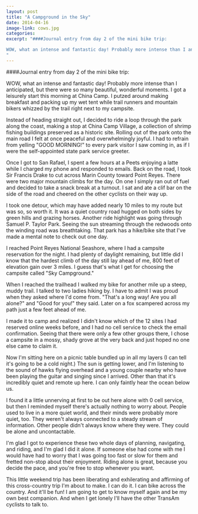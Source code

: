 ```yaml
---
layout: post
title: "A Campground in the Sky"
date: 2014-04-16
image-link: cows.jpg
categories: 
excerpt: "####Journal entry from day 2 of the mini bike trip:    

WOW, what an intense and fantastic day! Probably more intense than I anticipated, but there were so many beautiful, wonderful moments. I got a leisurely start this morning at China Camp. I putzed around making breakfast and packing up my wet tent while trail runners and mountain bikers whizzed by the trail right next to my campsite. 
"
---
```

####Journal entry from day 2 of the mini bike trip:    

WOW, what an intense and fantastic day! Probably more intense than I anticipated, but there were so many beautiful, wonderful moments. I got a leisurely start this morning at China Camp. I putzed around making breakfast and packing up my wet tent while trail runners and mountain bikers whizzed by the trail right next to my campsite.  
    
Instead of heading straight out, I decided to ride a loop through the park along the coast, making a stop at China Camp Village, a collection of shrimp fishing buildings preserved as a historic site. Rolling out of the park onto the main road I felt at once peaceful and overwhelmingly joyful. I had to refrain from yelling "GOOD MORNING!" to every park visitor I saw coming in, as if I were the self-appointed state park service greeter.    

Once I got to San Rafael, I spent a few hours at a Peets enjoying a latte while I charged my phone and responded to emails. Back on the road, I took Sir Francis Drake to cut across Marin County toward Point Reyes. There were two major mountain climbs for the day. On one I simply ran out of fuel and decided to take a snack break at a turnout. I sat and ate a clif bar on the side of the road and cheered on the other cyclists on their way up.    

I took one detour, which may have added nearly 10 miles to my route but was so, so worth it. It was a quiet country road hugged on both sides by green hills and grazing horses. Another ride highlight was going through Samuel P. Taylor Park. Seeing the sun streaming through the redwoods onto the winding road was breathtaking. That park has a hike/bike site that I've made a mental note to check out one day.    
    
I reached Point Reyes National Seashore, where I had a campsite reservation for the night. I had plenty of daylight remaining, but little did I know that the hardest climb of the day still lay ahead of me, 800 feet of elevation gain over 3 miles. I guess that's what I get for choosing the campsite called "Sky Campground."    
    
When I reached the trailhead I walked my bike for another mile up a steep, muddy trail. I talked to two ladies hiking by. I have to admit I was proud when they asked where I'd come from. "That's a long way! Are you all alone?" and "Good for you!" they said. Later on a fox scampered across my path just a few feet ahead of me.    

I made it to camp and realized I didn't know which of the 12 sites I had reserved online weeks before, and I had no cell service to check the email confirmation. Seeing that there were only a few other groups there, I chose a campsite in a mossy, shady grove at the very back and just hoped no one else came to claim it.    

Now I'm sitting here on a picnic table bundled up in all my layers (I can tell it's going to be a cold night.) The sun is getting lower, and I'm listening to the sound of hawks flying overhead and a young couple nearby who have been playing the guitar and singing since I arrived. Other than that it's incredibly quiet and remote up here. I can only faintly hear the ocean below us.    
    
I found it a little unnerving at first to be out here alone with 0 cell service, but then I reminded myself there's actually nothing to worry about. People used to live in a more quiet world, and their minds were probably more quiet, too. They weren't always connected to a steady stream of information. Other people didn't always know where they were. They could be alone and uncontactable.    

I'm glad I got to experience these two whole days of planning, navigating, and riding, and I'm glad I did it alone. If someone else had come with me I would have had to worry that I was going too fast or slow for them and fretted non-stop about their enjoyment. Riding alone is great, because you decide the pace, and you're free to stop whenever you want.    
    
This little weekend trip has been liberating and exhilerating and affirming of this cross-country trip I'm about to make. I can do it. I can bike across the country. And it'll be fun! I am going to get to know myself again and be my own best companion. And when I get lonely I'll have the other TransAm cyclists to talk to.
    
